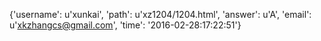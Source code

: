 {'username': u'xunkai', 'path': u'xz1204/1204.html', 'answer': u'A', 'email': u'xkzhangcs@gmail.com', 'time': '2016-02-28:17:22:51'}